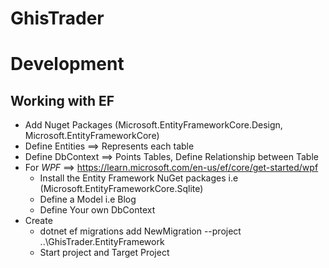 # GhisTrader

# Development
## Working with EF
- Add Nuget Packages (Microsoft.EntityFrameworkCore.Design, Microsoft.EntityFrameworkCore)
- Define Entities ==> Represents each table
- Define DbContext ==> Points Tables, Define Relationship between Table
- For *WPF* ==> https://learn.microsoft.com/en-us/ef/core/get-started/wpf
    - Install the Entity Framework NuGet packages i.e (Microsoft.EntityFrameworkCore.Sqlite)
    - Define a Model i.e Blog
    - Define Your own DbContext
- Create 
    - dotnet ef migrations add NewMigration --project ..\GhisTrader.EntityFramework
    - Start project and Target Project 
